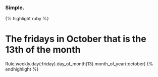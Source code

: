 ### Simple.

{% highlight ruby %}
# The fridays in October that is the 13th of the month
Rule.weekly.day(:friday).day_of_month(13).month_of_year(:october)
{% endhighlight %}